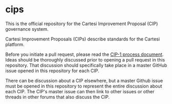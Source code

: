# cips

This is the official repository for the Cartesi Improvement Proposal (CIP) governance system.

Cartesi Improvement Proposals (CIPs) describe standards for the Cartesi platform.

Before you initiate a pull request, please read the [CIP-1 process document](cips/cip-1.md). Ideas should be thoroughly discussed prior to opening a pull request in this repository. That discussion should specifically take place in a master GitHub issue opened in this repository for each CIP.

There can be discussion about a CIP elsewhere, but a master Github issue must be opened in this repository to represent the entire discussion about each CIP. The CIP's master issue can then link to other issues or other threads in other forums that also discuss the CIP.
